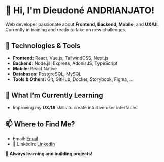 # 👋 Hi, I'm Dieudoné ANDRIANJATO!

Web developer passionate about **Frontend, Backend, Mobile**, and **UX/UI**.  
Currently in training and ready to take on new challenges.

## 🔧 Technologies & Tools
- **Frontend:** React, Vue.js, TailwindCSS, Next.js
- **Backend:** Node.js, Express, AdonisJS, TypeScript
- **Mobile:** React Native
- **Databases:** PostgreSQL, MySQL
- **Tools & Others:** Git, GitHub, Docker, Storybook, Figma, ...

## 🌱 What I’m Currently Learning
- Improving my **UX/UI** skills to create intuitive user interfaces.

## 📫 Where to Find Me?
- Email: [Email](mailto:andrianjatodieudonne@gmail.com)
- 💼 LinkedIn: [LinkedIn](www.linkedin.com/in/dieudonne-andrianjato-7b34472a1)

🚀 **Always learning and building projects!**


<!---
dieudonne19/dieudonne19 is a ✨ special ✨ repository because its `README.md` (this file) appears on your GitHub profile.
You can click the Preview link to take a look at your changes.
--->

